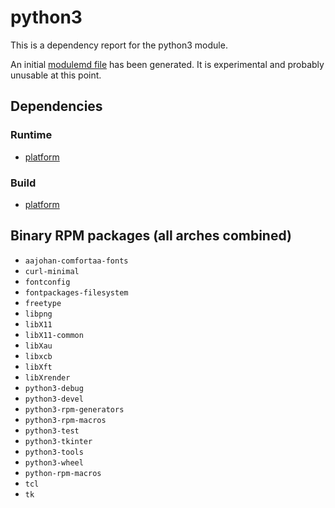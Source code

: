 # python3
This is a dependency report for the python3 module.

An initial [modulemd file](python3.yaml) has been generated. It is experimental and probably unusable at this point.
## Dependencies
### Runtime
* [platform](../platform)
### Build
* [platform](../platform)
## Binary RPM packages (all arches combined)
* `aajohan-comfortaa-fonts`
* `curl-minimal`
* `fontconfig`
* `fontpackages-filesystem`
* `freetype`
* `libpng`
* `libX11`
* `libX11-common`
* `libXau`
* `libxcb`
* `libXft`
* `libXrender`
* `python3-debug`
* `python3-devel`
* `python3-rpm-generators`
* `python3-rpm-macros`
* `python3-test`
* `python3-tkinter`
* `python3-tools`
* `python3-wheel`
* `python-rpm-macros`
* `tcl`
* `tk`
